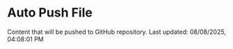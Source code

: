 # Auto Push File

Content that will be pushed to GitHub repository.
Last updated: 08/08/2025, 04:08:01 PM